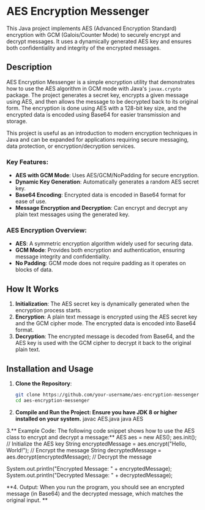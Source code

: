 # AES Encryption Messenger

This Java project implements AES (Advanced Encryption Standard) encryption with GCM (Galois/Counter Mode) to securely encrypt and decrypt messages. It uses a dynamically generated AES key and ensures both confidentiality and integrity of the encrypted messages.

## Description

AES Encryption Messenger is a simple encryption utility that demonstrates how to use the AES algorithm in GCM mode with Java's `javax.crypto` package. The project generates a secret key, encrypts a given message using AES, and then allows the message to be decrypted back to its original form. The encryption is done using AES with a 128-bit key size, and the encrypted data is encoded using Base64 for easier transmission and storage.

This project is useful as an introduction to modern encryption techniques in Java and can be expanded for applications requiring secure messaging, data protection, or encryption/decryption services.

### Key Features:
- **AES with GCM Mode**: Uses AES/GCM/NoPadding for secure encryption.
- **Dynamic Key Generation**: Automatically generates a random AES secret key.
- **Base64 Encoding**: Encrypted data is encoded in Base64 format for ease of use.
- **Message Encryption and Decryption**: Can encrypt and decrypt any plain text messages using the generated key.

### AES Encryption Overview:
- **AES**: A symmetric encryption algorithm widely used for securing data.
- **GCM Mode**: Provides both encryption and authentication, ensuring message integrity and confidentiality.
- **No Padding**: GCM mode does not require padding as it operates on blocks of data.

## How It Works

1. **Initialization**: The AES secret key is dynamically generated when the encryption process starts.
2. **Encryption**: A plain text message is encrypted using the AES secret key and the GCM cipher mode. The encrypted data is encoded into Base64 format.
3. **Decryption**: The encrypted message is decoded from Base64, and the AES key is used with the GCM cipher to decrypt it back to the original plain text.

## Installation and Usage

1. **Clone the Repository**:
   ```bash
   git clone https://github.com/your-username/aes-encryption-messenger.git
   cd aes-encryption-messenger
2. **Compile and Run the Project: Ensure you have JDK 8 or higher installed on your system.**
    javac AES.java
    java AES

3.** Example Code: The following code snippet shows how to use the AES class to encrypt and decrypt a message:**
AES aes = new AES();
aes.init(); // Initialize the AES key
String encryptedMessage = aes.encrypt("Hello, World!"); // Encrypt the message
String decryptedMessage = aes.decrypt(encryptedMessage); // Decrypt the message

System.out.println("Encrypted Message: " + encryptedMessage);
System.out.println("Decrypted Message: " + decryptedMessage);

**4. Output: When you run the program, you should see an encrypted message (in Base64) and the decrypted message, which matches the original input.
**



